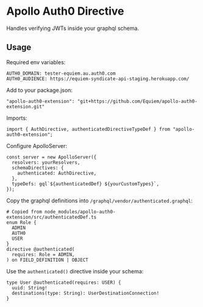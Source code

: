 # Apollo Auth0 Directive
Handles verifying JWTs inside your graphql schema.

## Usage
Required env variables:
```
AUTH0_DOMAIN: tester-equiem.au.auth0.com
AUTH0_AUDIENCE: https://equiem-syndicate-api-staging.herokuapp.com/
```

Add to your package.json:
```
"apollo-auth0-extension": "git+https://github.com/Equiem/apollo-auth0-extension.git"
```

Imports:
```
import { AuthDirective, authenticatedDirectiveTypeDef } from "apollo-auth0-extension";
```

Configure ApolloServer:
```
const server = new ApolloServer({
  resolvers: yourResolvers,
  schemaDirectives: {
    authenticated: AuthDirective,
  },
  typeDefs: gql`${authenticatedDef} ${yourCustomTypes}`,
});
```

Copy the graphql definitions into `/graphql/vendor/authenticated.graphql`:
```
# Copied from node_modules/apollo-auth0-extension/src/authenticatedDef.ts
enum Role {
  ADMIN
  AUTH0
  USER
}
directive @authenticated(
  requires: Role = ADMIN,
) on FIELD_DEFINITION | OBJECT
```

Use the `authenticated()` directive inside your schema:
```
type User @authenticated(requires: USER) {
  uuid: String!
  destinations(type: String): UserDestinationConnection!
}
```
